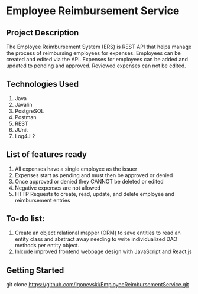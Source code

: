 # Employee Reimbursement Service

## Project Description
The Employee Reimbursement System (ERS) is REST API that helps manage the process of reimbursing employees for expenses. Employees can be created and edited via the API. Expenses for employees can be added and updated to pending and approved. Reviewed expenses can not be edited.

## Technologies Used
1. Java
2. Javalin
3. PostgreSQL
4. Postman
5. REST
6. JUnit
7. Log4J 2

## List of features ready 
1. All expenses have a single employee as the issuer
2. Expenses start as pending and must then be approved or denied
3. Once approved or denied they CANNOT be deleted or edited
4. Negative expenses are not allowed
5. HTTP Requests to create, read, update, and delete employee and reimbursement entries

## To-do list:
1. Create an object relational mapper (ORM) to save entities to read an entity class and abstract away needing to write individualized DAO methods per entity object.
2. Inlcude improved frontend webpage design with JavaScript and React.js

## Getting Started
git clone https://github.com/igonevski/EmployeeReimbursementService.git
